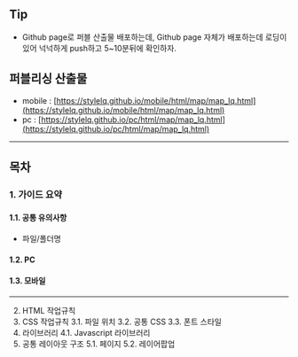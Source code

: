 ## Tip
- Github page로 퍼블 산출물 배포하는데, Github page 자체가 배포하는데 로딩이 있어 넉넉하게 push하고 5~10분뒤에 확인하자.

## 퍼블리싱 산출물
- mobile : [https://stylelq.github.io/mobile/html/map/map_lq.html](https://stylelq.github.io/mobile/html/map/map_lq.html) <br>
- pc : [https://stylelq.github.io/pc/html/map/map_lq.html](https://stylelq.github.io/pc/html/map/map_lq.html)

***

## 목차
### 1. 가이드 요약
#### 1.1. 공통 유의사항
- 파일/폴더명
#### 1.2. PC 
#### 1.3. 모바일

***
2. HTML 작업규칙
3. CSS 작업규칙
  3.1. 파일 위치
  3.2. 공통 CSS
  3.3. 폰트 스타일
4. 라이브러리
  4.1. Javascript 라이브러리
5. 공통 레이아웃 구조
  5.1. 페이지
  5.2. 레이어팝업
